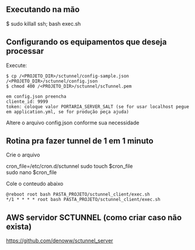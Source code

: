 ## Executando na mão

$ sudo killall ssh; bash exec.sh

## Configurando os equipamentos que deseja processar

Execute:

```
$ cp /<PROJETO_DIR>/sctunnel/config-sample.json /<PROJETO_DIR>/sctunnel/config.json
$ chmod 400 /<PROJETO_DIR>/sctunnel/scTunnel.pem
```

```
em config.json preencha
cliente_id: 9999
token: coloque valor PORTARIA_SERVER_SALT (se for usar localhost pegue em application.yml, se for produção peça ajuda)
```

Altere o arquivo config.json conforme sua necessidade

## Rotina pra fazer tunnel de 1 em 1 minuto

Crie o arquivo

cron_file=/etc/cron.d/sctunnel
sudo touch $cron_file
<br>
sudo nano $cron_file
<br>

Cole o conteudo abaixo

```
@reboot root bash PASTA_PROJETO/sctunnel_client/exec.sh
*/1 * * * * root bash PASTA_PROJETO/sctunnel_client/exec.sh
```

## AWS servidor SCTUNNEL (como criar caso não exista)

https://github.com/denoww/sctunnel_server


